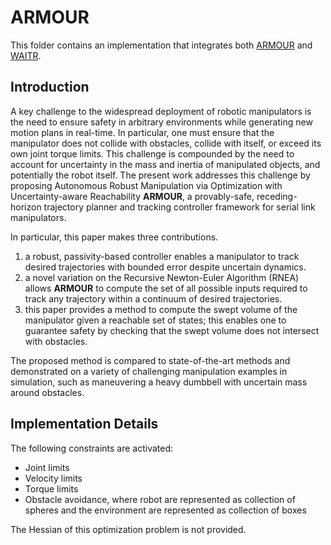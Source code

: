 # ARMOUR
This folder contains an implementation that integrates both [ARMOUR](https://roahmlab.github.io/armour/) and [WAITR](https://roahmlab.github.io/waitr-dev/).

## Introduction

A key challenge to the widespread deployment of robotic manipulators is the need to ensure safety in arbitrary environments while generating new motion plans in real-time. 
In particular, one must ensure that the manipulator does not collide with obstacles, collide with itself, or exceed its own joint torque limits. 
This challenge is compounded by the need to account for uncertainty in the mass and inertia of manipulated objects, and potentially the robot itself. 
The present work addresses this challenge by proposing Autonomous Robust Manipulation via Optimization with Uncertainty-aware Reachability **ARMOUR**, a provably-safe, receding-horizon trajectory planner and tracking controller framework for serial link manipulators. 

In particular, this paper makes three contributions. 
1. a robust, passivity-based controller enables a manipulator to track desired trajectories with bounded error despite uncertain dynamics. 
2. a novel variation on the Recursive Newton-Euler Algorithm (RNEA) allows **ARMOUR** to compute the set of all possible inputs required to track any trajectory within a continuum of desired trajectories. 
3. this paper provides a method to compute the swept volume of the manipulator given a reachable set of states; this enables one to guarantee safety by checking that the swept volume does not intersect with obstacles. 

The proposed method is compared to state-of-the-art methods and demonstrated on a variety of challenging manipulation examples in simulation, such as maneuvering a heavy dumbbell with uncertain mass around obstacles.

## Implementation Details

The following constraints are activated:
- Joint limits
- Velocity limits
- Torque limits
- Obstacle avoidance, where robot are represented as collection of spheres and the environment are represented as collection of boxes

The Hessian of this optimization problem is not provided.